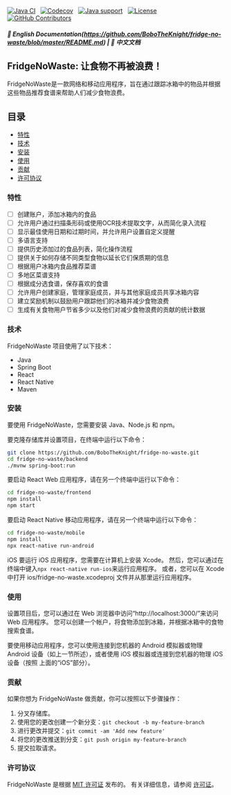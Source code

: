 [![Java CI](https://img.shields.io/github/actions/workflow/status/BoboTheKnight/fridge-no-waste/ci.yml?branch=master&logo=github)](https://github.com/BoboTheKnight/fridge-no-waste/actions/workflows/ci.yml)
&nbsp;
[![Codecov](https://img.shields.io/codecov/c/github/BoboTheKnight/fridge-no-waste/master?logo=codecov&logoColor=white)](https://codecov.io/gh/alibaba/fastjson2/branch/main)
&nbsp;
[![Java support](https://img.shields.io/badge/Java-8+-green)](https://openjdk.java.net/)
&nbsp;
[![License](https://img.shields.io/badge/license-MIT-blue?logo=opensourceinitiative&logoColor=white)](https://github.com/BoboTheKnight/fridge-no-waste/blob/master/LICENSE)
&nbsp;
[![GitHub Contributors](https://img.shields.io/github/contributors/BoboTheKnight/fridge-no-waste)](https://github.com/BoboTheKnight/fridge-no-waste/graphs/contributors)

##### 📖 English Documentation(https://github.com/BoboTheKnight/fridge-no-waste/blob/master/README.md) | 📖 中文文档


FridgeNoWaste: 让食物不再被浪费！
---

FridgeNoWaste是一款网络和移动应用程序，旨在通过跟踪冰箱中的物品并根据这些物品推荐食谱来帮助人们减少食物浪费。

<!-- TOC -->
## 目录
* [特性](#特性)
* [技术](#技术)
* [安装](#安装)
* [使用](#使用)
* [贡献](#贡献)
* [许可协议](#许可协议)
<!-- TOC -->

### 特性
- [ ] 创建账户，添加冰箱内的食品
- [ ] 允许用户通过扫描条形码或使用OCR技术提取文字，从而简化录入流程
- [ ] 显示最佳使用日期和过期时间，并允许用户设置自定义提醒
- [ ] 多语言支持
- [ ] 提供历史添加过的食品列表，简化操作流程
- [ ] 提供关于如何存储不同类型食物以延长它们保质期的信息
- [ ] 根据用户冰箱内食品推荐菜谱
- [ ] 多地区菜谱支持
- [ ] 根据成分选食谱，保存喜欢的食谱
- [ ] 允许用户创建家庭，管理家庭成员，并与其他家庭成员共享冰箱内容
- [ ] 建立奖励机制以鼓励用户跟踪他们的冰箱并减少食物浪费
- [ ] 生成有关食物用户节省多少以及他们对减少食物浪费的贡献的统计数据

### 技术
FridgeNoWaste 项目使用了以下技术：
- Java
- Spring Boot
- React
- React Native
- Maven

### 安装
要使用 FridgeNoWaste，您需要安装 Java、Node.js 和 npm。

要克隆存储库并设置项目，在终端中运行以下命令：
```bash
git clone https://github.com/BoboTheKnight/fridge-no-waste.git
cd fridge-no-waste/backend
./mvnw spring-boot:run
```

要启动 React Web 应用程序，请在另一个终端中运行以下命令：
```bash
cd fridge-no-waste/frontend
npm install
npm start
```

要启动 React Native 移动应用程序，请在另一个终端中运行以下命令：
```bash
cd fridge-no-waste/mobile
npm install
npx react-native run-android
```

iOS
要运行 iOS 应用程序，您需要在计算机上安装 Xcode。 然后，您可以通过在终端中键入`npx react-native run-ios`来运行应用程序。 或者，您可以在 Xcode 中打开 ios/fridge-no-waste.xcodeproj 文件并从那里运行应用程序。

### 使用
设置项目后，您可以通过在 Web 浏览器中访问“http://localhost:3000/”来访问 Web 应用程序。 您可以创建一个帐户，将食物添加到冰箱，并根据冰箱中的食物搜索食谱。

要使用移动应用程序，您可以使用连接到您机器的 Android 模拟器或物理 Android 设备（如上一节所述），或者使用 iOS 模拟器或连接到您机器的物理 iOS 设备（按照 上面的“iOS”部分）。

### 贡献
如果你想为 FridgeNoWaste 做贡献，你可以按照以下步骤操作：

1. 分叉存储库。
2. 使用您的更改创建一个新分支：`git checkout -b my-feature-branch`
3. 进行更改并提交：`git commit -am 'Add new feature'`
4. 将您的更改推送到分支：`git push origin my-feature-branch`
5. 提交拉取请求。

### 许可协议
FridgeNoWaste 是根据 [MIT 许可证](https://opensource.org/license/mit/) 发布的。 有关详细信息，请参阅 [许可证](https://github.com/BoboTheKnight/fridge-no-waste/blob/master/LICENSE)。